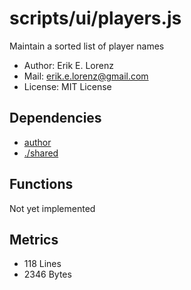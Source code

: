 # scripts/ui/players.js


Maintain a sorted list of player names
* Author: Erik E. Lorenz 
* Mail: <erik.e.lorenz@gmail.com>
* License: MIT License


## Dependencies

* <a href="author.html">author</a>
* <a href="./shared.html">./shared</a>

## Functions

Not yet implemented

## Metrics

* 118 Lines
* 2346 Bytes

